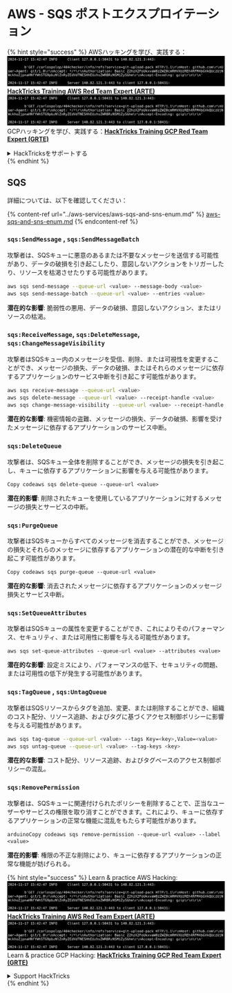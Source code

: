 # AWS - SQS ポストエクスプロイテーション

{% hint style="success" %}
AWSハッキングを学び、実践する：<img src="../../../.gitbook/assets/image (1).png" alt="" data-size="line">[**HackTricks Training AWS Red Team Expert (ARTE)**](https://training.hacktricks.xyz/courses/arte)<img src="../../../.gitbook/assets/image (1).png" alt="" data-size="line">\
GCPハッキングを学び、実践する：<img src="../../../.gitbook/assets/image (2).png" alt="" data-size="line">[**HackTricks Training GCP Red Team Expert (GRTE)**<img src="../../../.gitbook/assets/image (2).png" alt="" data-size="line">](https://training.hacktricks.xyz/courses/grte)

<details>

<summary>HackTricksをサポートする</summary>

* [**サブスクリプションプラン**](https://github.com/sponsors/carlospolop)を確認してください！
* **💬 [**Discordグループ**](https://discord.gg/hRep4RUj7f)または[**Telegramグループ**](https://t.me/peass)に参加するか、**Twitter** 🐦 [**@hacktricks\_live**](https://twitter.com/hacktricks\_live)**をフォローしてください。**
* **ハッキングのトリックを共有するには、[**HackTricks**](https://github.com/carlospolop/hacktricks)および[**HackTricks Cloud**](https://github.com/carlospolop/hacktricks-cloud)のGitHubリポジトリにPRを提出してください。**

</details>
{% endhint %}

## SQS

詳細については、以下を確認してください：

{% content-ref url="../aws-services/aws-sqs-and-sns-enum.md" %}
[aws-sqs-and-sns-enum.md](../aws-services/aws-sqs-and-sns-enum.md)
{% endcontent-ref %}

### `sqs:SendMessage` , `sqs:SendMessageBatch`

攻撃者は、SQSキューに悪意のあるまたは不要なメッセージを送信する可能性があり、データの破損を引き起こしたり、意図しないアクションをトリガーしたり、リソースを枯渇させたりする可能性があります。
```bash
aws sqs send-message --queue-url <value> --message-body <value>
aws sqs send-message-batch --queue-url <value> --entries <value>
```
**潜在的な影響**: 脆弱性の悪用、データの破損、意図しないアクション、またはリソースの枯渇。

### `sqs:ReceiveMessage`, `sqs:DeleteMessage`, `sqs:ChangeMessageVisibility`

攻撃者はSQSキュー内のメッセージを受信、削除、または可視性を変更することができ、メッセージの損失、データの破損、またはそれらのメッセージに依存するアプリケーションのサービス中断を引き起こす可能性があります。
```bash
aws sqs receive-message --queue-url <value>
aws sqs delete-message --queue-url <value> --receipt-handle <value>
aws sqs change-message-visibility --queue-url <value> --receipt-handle <value> --visibility-timeout <value>
```
**潜在的な影響**: 機密情報の盗難、メッセージの損失、データの破損、影響を受けたメッセージに依存するアプリケーションのサービス中断。

### `sqs:DeleteQueue`

攻撃者は、SQSキュー全体を削除することができ、メッセージの損失を引き起こし、キューに依存するアプリケーションに影響を与える可能性があります。
```arduino
Copy codeaws sqs delete-queue --queue-url <value>
```
**潜在的影響**: 削除されたキューを使用しているアプリケーションに対するメッセージの損失とサービスの中断。

### `sqs:PurgeQueue`

攻撃者はSQSキューからすべてのメッセージを消去することができ、メッセージの損失とそれらのメッセージに依存するアプリケーションの潜在的な中断を引き起こす可能性があります。
```arduino
Copy codeaws sqs purge-queue --queue-url <value>
```
**潜在的な影響**: 消去されたメッセージに依存するアプリケーションのメッセージ損失とサービス中断。

### `sqs:SetQueueAttributes`

攻撃者はSQSキューの属性を変更することができ、これによりそのパフォーマンス、セキュリティ、または可用性に影響を与える可能性があります。
```arduino
aws sqs set-queue-attributes --queue-url <value> --attributes <value>
```
**潜在的な影響**: 設定ミスにより、パフォーマンスの低下、セキュリティの問題、または可用性の低下が発生する可能性があります。

### `sqs:TagQueue` , `sqs:UntagQueue`

攻撃者はSQSリソースからタグを追加、変更、または削除することができ、組織のコスト配分、リソース追跡、およびタグに基づくアクセス制御ポリシーに影響を与える可能性があります。
```bash
aws sqs tag-queue --queue-url <value> --tags Key=<key>,Value=<value>
aws sqs untag-queue --queue-url <value> --tag-keys <key>
```
**潜在的な影響**: コスト配分、リソース追跡、およびタグベースのアクセス制御ポリシーの混乱。

### `sqs:RemovePermission`

攻撃者は、SQSキューに関連付けられたポリシーを削除することで、正当なユーザーやサービスの権限を取り消すことができます。これにより、キューに依存するアプリケーションの正常な機能に混乱をもたらす可能性があります。
```arduino
arduinoCopy codeaws sqs remove-permission --queue-url <value> --label <value>
```
**潜在的影響**: 権限の不正な削除により、キューに依存するアプリケーションの正常な機能が妨げられる。

{% hint style="success" %}
Learn & practice AWS Hacking:<img src="../../../.gitbook/assets/image (1).png" alt="" data-size="line">[**HackTricks Training AWS Red Team Expert (ARTE)**](https://training.hacktricks.xyz/courses/arte)<img src="../../../.gitbook/assets/image (1).png" alt="" data-size="line">\
Learn & practice GCP Hacking: <img src="../../../.gitbook/assets/image (2).png" alt="" data-size="line">[**HackTricks Training GCP Red Team Expert (GRTE)**<img src="../../../.gitbook/assets/image (2).png" alt="" data-size="line">](https://training.hacktricks.xyz/courses/grte)

<details>

<summary>Support HackTricks</summary>

* Check the [**subscription plans**](https://github.com/sponsors/carlospolop)!
* **Join the** 💬 [**Discord group**](https://discord.gg/hRep4RUj7f) or the [**telegram group**](https://t.me/peass) or **follow** us on **Twitter** 🐦 [**@hacktricks\_live**](https://twitter.com/hacktricks\_live)**.**
* **Share hacking tricks by submitting PRs to the** [**HackTricks**](https://github.com/carlospolop/hacktricks) and [**HackTricks Cloud**](https://github.com/carlospolop/hacktricks-cloud) github repos.

</details>
{% endhint %}
